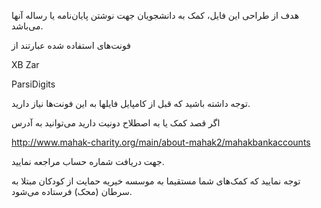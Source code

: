 هدف از طراحی این فایل، کمک به دانشجویان جهت نوشتن ‌پایان‌نامه یا رساله آنها می‌باشد. 

فونت‌های استفاده شده عبارتند از 

XB Zar

ParsiDigits

توجه داشته باشید که قبل از کامپایل فایلها به این فونت‌ها نیاز دارید.



اگر قصد کمک یا به اصطلاح دونیت دارید می‌توانید به آدرس

 
http://www.mahak-charity.org/main/about-mahak2/mahakbankaccounts

جهت دریافت شماره حساب مراجعه نمایید. 

توجه نمایید که کمک‌های شما مستقیما به موسسه خیریه حمایت از کودکان مبتلا به سرطان (محک) فرستاده می‌شود.

